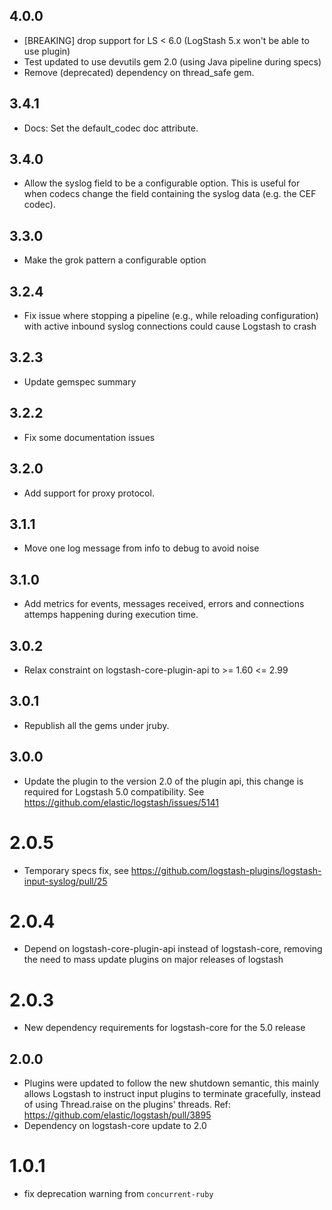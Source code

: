 ## 4.0.0
  - [BREAKING] drop support for LS < 6.0 (LogStash 5.x won't be able to use plugin)
  - Test updated to use devutils gem 2.0 (using Java pipeline during specs)
  - Remove (deprecated) dependency on thread_safe gem.

## 3.4.1
  - Docs: Set the default_codec doc attribute.

## 3.4.0
  - Allow the syslog field to be a configurable option.  This is useful for when codecs change
    the field containing the syslog data (e.g. the CEF codec).

## 3.3.0
  - Make the grok pattern a configurable option

## 3.2.4
  - Fix issue where stopping a pipeline (e.g., while reloading configuration) with active inbound syslog connections could cause Logstash to crash

## 3.2.3
  - Update gemspec summary

## 3.2.2
  - Fix some documentation issues

## 3.2.0
  - Add support for proxy protocol.

## 3.1.1
  - Move one log message from info to debug to avoid noise

## 3.1.0
  - Add metrics for events, messages received, errors and connections attemps happening during execution time.

## 3.0.2
  - Relax constraint on logstash-core-plugin-api to >= 1.60 <= 2.99

## 3.0.1
  - Republish all the gems under jruby.
## 3.0.0
  - Update the plugin to the version 2.0 of the plugin api, this change is required for Logstash 5.0 compatibility. See https://github.com/elastic/logstash/issues/5141
# 2.0.5
  - Temporary specs fix, see https://github.com/logstash-plugins/logstash-input-syslog/pull/25
# 2.0.4
  - Depend on logstash-core-plugin-api instead of logstash-core, removing the need to mass update plugins on major releases of logstash
# 2.0.3
  - New dependency requirements for logstash-core for the 5.0 release
## 2.0.0
 - Plugins were updated to follow the new shutdown semantic, this mainly allows Logstash to instruct input plugins to terminate gracefully,
   instead of using Thread.raise on the plugins' threads. Ref: https://github.com/elastic/logstash/pull/3895
 - Dependency on logstash-core update to 2.0

# 1.0.1
- fix deprecation warning from `concurrent-ruby`
